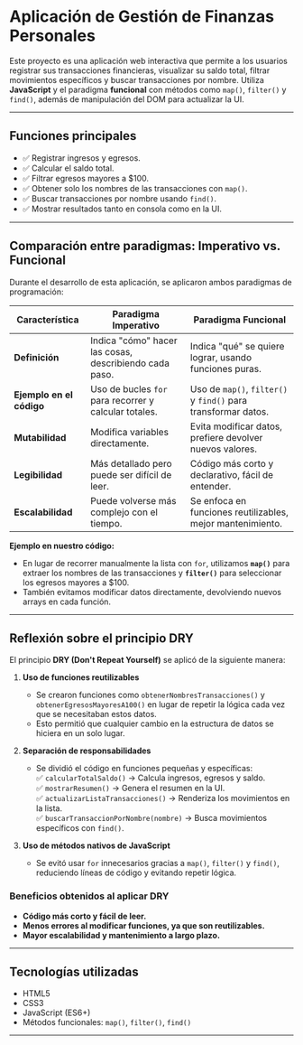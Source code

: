 #  Aplicación de Gestión de Finanzas Personales

Este proyecto es una aplicación web interactiva que permite a los usuarios registrar sus transacciones financieras, visualizar su saldo total, filtrar movimientos específicos y buscar transacciones por nombre. Utiliza **JavaScript** y el paradigma **funcional** con métodos como `map()`, `filter()` y `find()`, además de manipulación del DOM para actualizar la UI.

---

## **Funciones principales**

- ✅ Registrar ingresos y egresos.
- ✅ Calcular el saldo total.
- ✅ Filtrar egresos mayores a $100.
- ✅ Obtener solo los nombres de las transacciones con `map()`.
- ✅ Buscar transacciones por nombre usando `find()`.
- ✅ Mostrar resultados tanto en consola como en la UI.

---

## **Comparación entre paradigmas: Imperativo vs. Funcional**

Durante el desarrollo de esta aplicación, se aplicaron ambos paradigmas de programación:

| Característica          | Paradigma Imperativo  | Paradigma Funcional  |
|------------------------|------------------------|------------------------|
| **Definición** | Indica "cómo" hacer las cosas, describiendo cada paso. | Indica "qué" se quiere lograr, usando funciones puras. |
| **Ejemplo en el código** | Uso de bucles `for` para recorrer y calcular totales. | Uso de `map()`, `filter()` y `find()` para transformar datos. |
| **Mutabilidad** | Modifica variables directamente. | Evita modificar datos, prefiere devolver nuevos valores. |
| **Legibilidad** | Más detallado pero puede ser difícil de leer. | Código más corto y declarativo, fácil de entender. |
| **Escalabilidad** | Puede volverse más complejo con el tiempo. | Se enfoca en funciones reutilizables, mejor mantenimiento. |

 **Ejemplo en nuestro código:**  

- En lugar de recorrer manualmente la lista con `for`, utilizamos **`map()`** para extraer los nombres de las transacciones y **`filter()`** para
seleccionar los egresos mayores a $100.  
- También evitamos modificar datos directamente, devolviendo nuevos arrays en cada función.

---

## **Reflexión sobre el principio DRY**

El principio **DRY (Don't Repeat Yourself)** se aplicó de la siguiente manera:

1. **Uso de funciones reutilizables**  
   - Se crearon funciones como `obtenerNombresTransacciones()` y `obtenerEgresosMayoresA100()` en lugar de repetir la lógica cada vez que se necesitaban estos datos.
   - Esto permitió que cualquier cambio en la estructura de datos se hiciera en un solo lugar.

2. **Separación de responsabilidades**  
   - Se dividió el código en funciones pequeñas y específicas:  
     ✅ `calcularTotalSaldo()` → Calcula ingresos, egresos y saldo.  
     ✅ `mostrarResumen()` → Genera el resumen en la UI.  
     ✅ `actualizarListaTransacciones()` → Renderiza los movimientos en la lista.  
     ✅ `buscarTransaccionPorNombre(nombre)` → Busca movimientos específicos con `find()`.  

3. **Uso de métodos nativos de JavaScript**  
   - Se evitó usar `for` innecesarios gracias a `map()`, `filter()` y `find()`, reduciendo líneas de código y evitando repetir lógica.

### Beneficios obtenidos al aplicar DRY

- **Código más corto y fácil de leer.**  
- **Menos errores al modificar funciones, ya que son reutilizables.**  
- **Mayor escalabilidad y mantenimiento a largo plazo.**  

---

## **Tecnologías utilizadas**

- HTML5
- CSS3
- JavaScript (ES6+)
- Métodos funcionales: `map()`, `filter()`, `find()`

---
